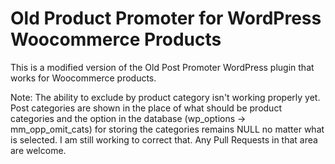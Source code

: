 # Old Product Promoter for WordPress Woocommerce Products

This is a modified version of the Old Post Promoter WordPress plugin that works for Woocommerce products.

Note: The ability to exclude by product category isn't working properly yet. Post categories are shown in the place of what should be product categories and the option in the database (wp_options -> mm_opp_omit_cats) for storing the categories remains NULL no matter what is selected. I am still working to correct that. Any Pull Requests in that area are welcome.

